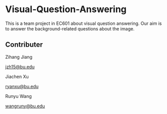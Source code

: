 # Visual-Question-Answering
This is a team project in EC601 about visual question answering. Our aim is to answer the background-related questions about the image.

## Contributer
Zihang Jiang

jzh15@bu.edu

Jiachen Xu

ryanxu@bu.edu

Runyu Wang

wangruny@bu.edu

